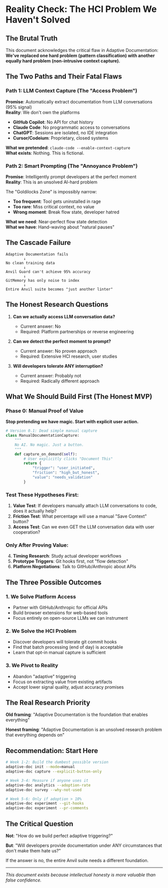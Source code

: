 # Reality Check: The HCI Problem We Haven't Solved

## The Brutal Truth

This document acknowledges the critical flaw in Adaptive Documentation: **We've replaced one hard problem (pattern classification) with another equally hard problem (non-intrusive context capture).**

## The Two Paths and Their Fatal Flaws

### Path 1: LLM Context Capture (The "Access Problem")
**Promise**: Automatically extract documentation from LLM conversations (95% signal)  
**Reality**: We don't own the platforms

- **GitHub Copilot**: No API for chat history
- **Claude Code**: No programmatic access to conversations
- **ChatGPT**: Sessions are isolated, no IDE integration
- **Cursor/Codeium**: Proprietary, closed systems

**What we pretended**: `claude-code --enable-context-capture`  
**What exists**: Nothing. This is fictional.

### Path 2: Smart Prompting (The "Annoyance Problem")
**Promise**: Intelligently prompt developers at the perfect moment  
**Reality**: This is an unsolved AI-hard problem

The "Goldilocks Zone" is impossibly narrow:
- **Too frequent**: Tool gets uninstalled in rage
- **Too rare**: Miss critical context, no value
- **Wrong moment**: Break flow state, developer hatred

**What we need**: Near-perfect flow state detection  
**What we have**: Hand-waving about "natural pauses"

## The Cascade Failure

```
Adaptive Documentation fails
        ↓
No clean training data
        ↓
Anvil Guard can't achieve 95% accuracy
        ↓
GitMemory has only noise to index
        ↓
Entire Anvil suite becomes "just another linter"
```

## The Honest Research Questions

1. **Can we actually access LLM conversation data?**
   - Current answer: No
   - Required: Platform partnerships or reverse engineering

2. **Can we detect the perfect moment to prompt?**
   - Current answer: No proven approach
   - Required: Extensive HCI research, user studies

3. **Will developers tolerate ANY interruption?**
   - Current answer: Probably not
   - Required: Radically different approach

## What We Should Build First (The Honest MVP)

### Phase 0: Manual Proof of Value
**Stop pretending we have magic. Start with explicit user action.**

```python
# Version 0.1: Dead simple manual capture
class ManualDocumentationCapture:
    """
    No AI. No magic. Just a button.
    """
    def capture_on_demand(self):
        # User explicitly clicks "Document This"
        return {
            "trigger": "user_initiated",
            "friction": "high_but_honest",
            "value": "needs_validation"
        }
```

### Test These Hypotheses First:

1. **Value Test**: If developers manually attach LLM conversations to code, does it actually help?
2. **Friction Test**: What percentage will use a manual "Save Context" button?
3. **Access Test**: Can we even GET the LLM conversation data with user cooperation?

### Only After Proving Value:

4. **Timing Research**: Study actual developer workflows
5. **Prototype Triggers**: Git hooks first, not "flow detection"
6. **Platform Negotiations**: Talk to GitHub/Anthropic about APIs

## The Three Possible Outcomes

### 1. We Solve Platform Access
- Partner with GitHub/Anthropic for official APIs
- Build browser extensions for web-based tools
- Focus entirely on open-source LLMs we can instrument

### 2. We Solve the HCI Problem
- Discover developers will tolerate git commit hooks
- Find that batch processing (end of day) is acceptable
- Learn that opt-in manual capture is sufficient

### 3. We Pivot to Reality
- Abandon "adaptive" triggering
- Focus on extracting value from existing artifacts
- Accept lower signal quality, adjust accuracy promises

## The Real Research Priority

**Old framing**: "Adaptive Documentation is the foundation that enables everything"

**Honest framing**: "Adaptive Documentation is an unsolved research problem that everything depends on"

## Recommendation: Start Here

```bash
# Week 1-2: Build the dumbest possible version
adaptive-doc init --mode=manual
adaptive-doc capture --explicit-button-only

# Week 3-4: Measure if anyone uses it
adaptive-doc analytics --adoption-rate
adaptive-doc survey --why-not-used

# Week 5-6: Only if adoption > 10%
adaptive-doc experiment --git-hooks
adaptive-doc experiment --pr-comments
```

## The Critical Question

**Not**: "How do we build perfect adaptive triggering?"

**But**: "Will developers provide documentation under ANY circumstances that don't make them hate us?"

If the answer is no, the entire Anvil suite needs a different foundation.

---

*This document exists because intellectual honesty is more valuable than false confidence.*